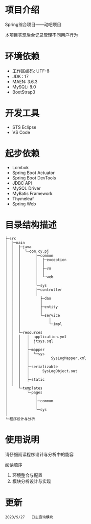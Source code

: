 # 项目介绍
Spring综合项目——动吧项目

本项目实现后台记录管理不同用户行为

# 环境依赖

+ 工作区编码: 	UTF-8
+ JDK :	17
+ MAEN:	3.6.3
+ MySQL:   8.0
+ BootStrap3

# 开发工具 #

+ STS Eclipse
+ VS Code

# 起步依赖 #

+ Lombok 
+ Spring Boot Actuator
+ Spring Boot DevTools 
+  JDBC API 
+ MySQL Driver 
+ MyBatis Framework 
+ Thymeleaf 
+ Spring Web

# 目录结构描述

```
├─src
│  ├─main
│  │  ├─java
│  │  │  └─com.cy.pj
│  │  │       ├─common
│  │  │       │  ├─exception   
│  │  │       │  │       
│  │  │       │  ├─vo      
│  │  │       │  │      
│  │  │       │  └─web        
│  │  │       │        
│  │  │       └─sys             
│  │  │       ├─controller       
│  │  │       │      
│  │  │         ├─dao
│  │  │         │      
│  │  │         ├─entity
│  │  │         │      
│  │  │         └─service
│  │  │             │  
│  │  │             └─impl                              
│  │  │                              
│  │  └─resources
│  │  │   │  application.yml
│  │  │   │  jtsys.sql
│  │  │   │  
│  │  │   ├─mapper
│  │  │   │  └─sys
│  │  │   │          SysLogMapper.xml
│  │  │   │      
│  │  │   ├─serializable
│  │  │   │      SysLogObject.out
│  │  │   │      
│  │  │   ├─static
│  │  │              
│     └─templates
│         └─pages
│             │  
│             ├─common
│             │      
│             └─sys                  
│                          
└─程序设计与分析
```

# 使用说明

请仔细阅读程序设计与分析中的能容

阅读顺序

1. 环境整合与配置
2. 模块分析设计与实现

# 更新

```
2023/9/27	日志查询模块
```

